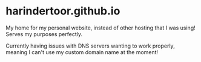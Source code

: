 harindertoor.github.io
======================

My home for my personal website, instead of other hosting that I was using! Serves my purposes perfectly.

Currently having issues with DNS servers wanting to work properly, meaning I can't use my custom domain name at the moment! 
